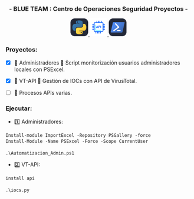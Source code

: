 <h3 align="center">- BLUE TEAM : Centro de Operaciones Seguridad Proyectos -</h3>

<p align="center">
  <a href="https://skillicons.dev">
    <img src="./icons/Python-Dark.svg" width="48">
    <img src="./icons/api.svg" width="48">
    <img src="./icons/Powershell-Dark.svg" width="48">
  </a>
</p>

<h3>Proyectos:</h3>

- [x] :anger: Administradores :open_file_folder: Script monitorización usuarios administradores locales con PSExcel.
- [x] :anger: VT-API :open_file_folder: Gestión de IOCs con API de VirusTotal.
- [ ] :anger: Procesos APIs varias.


<h3>Ejecutar:</h3>

  - :one: Administradores:

```
Install-module ImportExcel -Repository PSGallery -force
Install-Module -Name PSExcel -Force -Scope CurrentUser

.\Automatizacion_Admin.ps1
```

  - :two: VT-API:

```
install api

.\iocs.py
```
